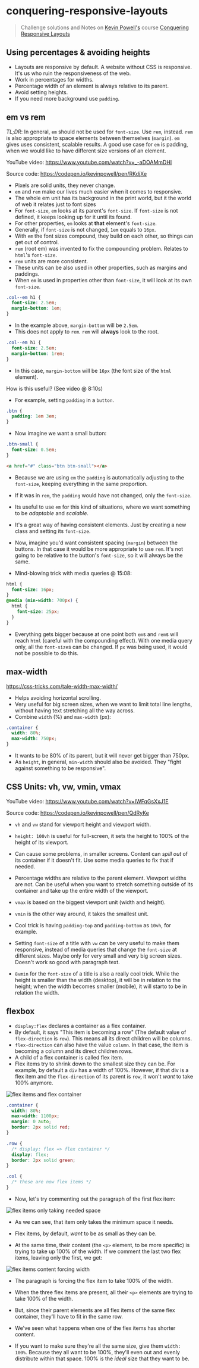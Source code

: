 # conquering-responsive-layouts

> Challenge solutions and Notes on [Kevin
> Powell's](https://www.kevinpowell.co/) course [Conquering Responsive
> Layouts](https://courses.kevinpowell.co/courses/conquering-responsive-layouts)

## Using percentages & avoiding heights

- Layouts are responsive by default. A website without CSS is responsive. It's us who ruin the responsiveness of the web.
- Work in percentages for widths.
- Percentage width of an element is always relative to its parent.
- Avoid setting heights.
- If you need more background use `padding`.

## em vs rem

_TL;DR_: In general, `em` should not be used for `font-size`. Use `rem`,
instead. `rem` is also appropriate to space elements between themselves
(`margin`). `em` gives uses consistent, scalable results. A good use case for
`em` is padding, when we would like to have different size versions of an
element.

YouTube video: https://www.youtube.com/watch?v=_-aDOAMmDHI

Source code: https://codepen.io/kevinpowell/pen/RKdjXe

- Pixels are solid units, they never change.
- `em` and `rem` make our lives much easier when it comes to responsive.
- The whole em unit has its background in the print world, but it the world of web it relates just to font sizes
- For `font-size`, `em` looks at its parent's `font-size`. If `font-size` is not defined, it keeps looking up for it until its found.
- For other properties, `em` looks at **that** element's `font-size`.
- Generally, if `font-size` is not changed, `1em` equals to `16px`.
- With `em` the font sizes compound, they build on each other, so things can get out of control.
- `rem` (root em) was invented to fix the compounding problem. Relates to `html`'s `font-size`.
- `rem` units are more consistent.
- These units can be also used in other properties, such as margins and paddings.
- When `em` is used in properties other than `font-size`, it will look at its own `font-size`.

```css
.col--em h1 {
  font-size: 2.5em;
  margin-bottom: 1em;
}
```

- In the example above, `margin-bottom` will be `2.5em`.
- This does not apply to `rem`. `rem` will **always** look to the root.

```css
.col--em h1 {
  font-size: 2.5em;
  margin-bottom: 1rem;
}
```

- In this case, `margin-bottom` will be `16px` (the font size of the `html` element).

How is this useful? (See video @ 8:10s)

- For example, setting `padding` in a `button`.

```css
.btn {
  padding: 1em 3em;
}
```

- Now imagine we want a small button:

```css
.btn-small {
  font-size: 0.5em;
}
```

```html
<a href="#" class="btn btn-small"></a>
```

- Because we are using `em` the `padding` is automatically adjusting to the `font-size`, keeping everything in the same proportion.
- If it was in `rem`, the `padding` would have not changed, only the `font-size`.
- Its useful to use `em` for this kind of situations, where we want something to be _adaptable_ and _scalable_.
- It's a great way of having consistent elements. Just by creating a new class and setting its `font-size`.
- Now, imagine you'd want consistent spacing (`margin`) between the buttons. In that case it would be more appropriate to use `rem`. It's not going to be relative to the button's `font-size`, so it will always be the same.

- Mind-blowing trick with media queries @ 15:08:

```css
html {
  font-size: 16px;
}
@media (min-width: 700px) {
  html {
    font-size: 25px;
  }
}
```

- Everything gets bigger because at one point both `em`s and `rem`s will reach `html` (careful with the compounding effect). With one media query only, all the `font-size`s can be changed. If `px` was being used, it would not be possible to do this.

## max-width

https://css-tricks.com/tale-width-max-width/

- Helps avoiding horizontal scrolling.
- Very useful for big screen sizes, when we want to limit total line lengths, without having text stretching all the way across.
- Combine `width` (%) and `max-width` (px):

```css
.container {
  width: 80%;
  max-width: 750px;
}
```

- It wants to be 80% of its parent, but it will never get bigger than 750px.
- As `height`, in general, `min-width` should also be avoided. They "fight against something to be responsive".

## CSS Units: vh, vw, vmin, vmax

YouTube video: https://www.youtube.com/watch?v=IWFqGsXxJ1E

Source code: https://codepen.io/kevinpowell/pen/QdRyKe

- `vh` and `vw` stand for viewport height and viewport width.
- `height: 100vh` is useful for full-screen, it sets the height to 100% of the height of its viewport.
- Can cause some problems, in smaller screens. Content can _spill out_ of its container if it doesn't fit. Use some media queries to fix that if needed.
- Percentage widths are relative to the parent element. Viewport widths are not. Can be useful when you want to stretch something outside of its container and take up the entire width of the viewport.

- `vmax` is based on the biggest viewport unit (width and height).
- `vmin` is the other way around, it takes the smallest unit.
- Cool trick is having `padding-top` and `padding-bottom` as `10vh`, for example.
- Setting `font-size` of a title with `vw` can be very useful to make them responsive, instead of media queries that change the `font-size` at different sizes. Maybe only for very small and very big screen sizes.
  Doesn't work so good with paragraph text.
- `8vmin` for the `font-size` of a title is also a really cool trick. While the height is smaller than the width (desktop), it will be in relation to the height; when the width becomes smaller (mobile), it will starto to be in relation the width.

## flexbox

- `display:flex` declares a container as a flex container.
- By default, it says "This item is becoming a row" (The default value of `flex-direction` is `row`). This means all its direct children will be columns.
- `flex-direction` can also have the value `column`. In that case, the item is becoming a column and its direct children rows.
- A child of a flex container is called flex item.
- Flex items try to shrink down to the smallest size they can be. For example, by default a `div` has a width of 100%. However, if that div is a flex item and the `flex-direction` of its parent is `row`, it won't _want_ to take 100% anymore.

![flex items and flex container](./img/flexbox-items-width.png)

```css
.container {
  width: 80%;
  max-width: 1100px;
  margin: 0 auto;
  border: 2px solid red;
}

.row {
  /* display: flex => flex container */
  display: flex;
  border: 2px solid green;
}

.col {
  /* these are now flex items */
}
```

- Now, let's try commenting out the paragraph of the first flex item:

![flex items only taking needed space](./img/flexbox-items-shrink.png)

- As we can see, that item only takes the minimum space it needs.
- Flex items, by default, _want_ to be as small as they can be.

- At the same time, their content (the `<p>` element, to be more specific) is trying to take up 100% of the width. If we comment the last two flex items, leaving only the first, we get:

![flex items content forcing width](./img/flexbox-items-p.png)

- The paragraph is forcing the flex item to take 100% of the width.
- When the three flex items are present, all their `<p>` elements are trying to take 100% of the width.
- But, since their parent elements are all flex items of the same flex container, they'll have to fit in the same row.

- We've seen what happens when one of the flex items has shorter content.
- If you want to make sure they're all the same size, give them `width: 100%`. Because they all want to be 100%, they'll even out and evenly distribute within that space. 100% is the _ideal_ size that they want to be.
